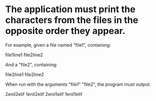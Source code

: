 # The application must print the characters from the files in the opposite order they appear.
 
For example, given a file named "file1", containing:
 
file1line1
file2line2
 
And a "file2", containing:
 
file2line1
file2line2
 
When run with the arguments "file1" "file2", the program must output:
 
2enil2elif
1enil2elif
2enil1elif
1enil1elif
 
